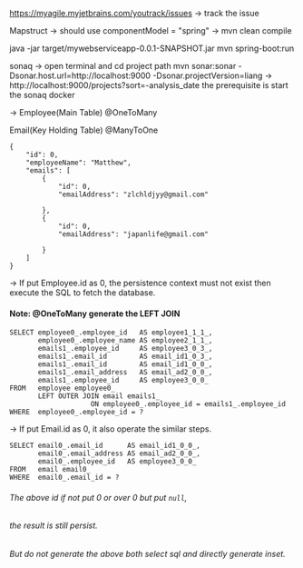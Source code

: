 https://myagile.myjetbrains.com/youtrack/issues
-> track the issue

Mapstruct
-> should use componentModel = "spring"
-> mvn clean compile

java -jar target/mywebserviceapp-0.0.1-SNAPSHOT.jar
mvn spring-boot:run

sonaq
-> 
open terminal and cd project path
mvn sonar:sonar -Dsonar.host.url=http://localhost:9000 -Dsonar.projectVersion=liang
->
http://localhost:9000/projects?sort=-analysis_date
the prerequisite is start the sonaq docker


->
Employee(Main Table)
@OneToMany

Email(Key Holding Table)
@ManyToOne

```
{
	"id": 0,
	"employeeName": "Matthew",
	"emails": [
		{
			"id": 0, 
			"emailAddress": "zlchldjyy@gmail.com"
			
		}, 
		{
			"id": 0, 
			"emailAddress": "japanlife@gmail.com"
			
		}
	]
}
```
-> If put Employee.id as 0, the persistence context must not exist 
then execute the SQL to fetch the database.

#### Note: @OneToMany generate the LEFT JOIN
```
SELECT employee0_.employee_id   AS employee1_1_1_, 
       employee0_.employee_name AS employee2_1_1_, 
       emails1_.employee_id     AS employee3_0_3_, 
       emails1_.email_id        AS email_id1_0_3_, 
       emails1_.email_id        AS email_id1_0_0_, 
       emails1_.email_address   AS email_ad2_0_0_, 
       emails1_.employee_id     AS employee3_0_0_ 
FROM   employee employee0_ 
       LEFT OUTER JOIN email emails1_ 
                    ON employee0_.employee_id = emails1_.employee_id 
WHERE  employee0_.employee_id = ? 
```

-> If put Email.id as 0, it also operate the similar steps.
```
SELECT email0_.email_id      AS email_id1_0_0_, 
       email0_.email_address AS email_ad2_0_0_, 
       email0_.employee_id   AS employee3_0_0_ 
FROM   email email0_ 
WHERE  email0_.email_id = ? 
```

###### The above id if not put 0 or over 0 but put `null`, 
###### the result is still persist. 
###### But do not generate the above both select sql and directly generate inset.

